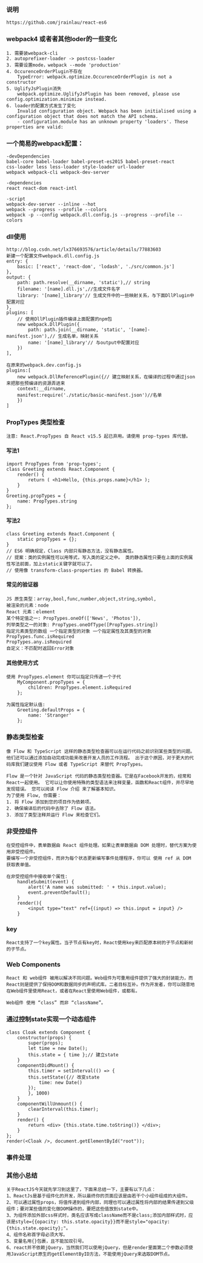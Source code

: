 ### 说明
    https://github.com/jrainlau/react-es6

### webpack4 或者者其他loder的一些变化
    1. 需要装webpack-cli
    2. autoprefixer-loader -> postcss-loader
    3. 需要设置mode，webpack --mode 'production'
    4. OccurenceOrderPlugin不存在
        TypeError: webpack.optimize.OccurenceOrderPlugin is not a constructor
    5. UglifyJsPlugin消失
        webpack.optimize.UglifyJsPlugin has been removed, please use config.optimization.minimize instead.
    6. loader的配置方式发生了变化
        Invalid configuration object. Webpack has been initialised using a configuration object that does not match the API schema.
        - configuration.module has an unknown property 'loaders'. These properties are valid:


### 一个简易的webpack配置：
    -devDependencies
    babel-core babel-loader babel-preset-es2015 babel-preset-react 
    css-loader less less-loader style-loader url-loader 
    webpack webpack-cli webpack-dev-server

    -dependencies
    react react-dom react-intl

    -script 
    webpack-dev-server --inline --hot
    webpack --progress --profile --colors
    webpack -p --config webpack.dll.config.js --progress --profile --colors

### dll使用
    http://blog.csdn.net/lx376693576/article/details/77883603
    新建一个配置文件webpack.dll.config.js
    entry: {
        basic: ['react', 'react-dom', 'lodash', './src/common.js']
    },
    output: {
        path: path.resolve(__dirname, 'static'),// string
        filename: '[name].dll.js',//生成文件名字
        library: '[name]_library'// 生成文件中的一些映射关系，与下面DllPlugin中配置对应
    },
    plugins: [
        // 使用DllPlugin插件编译上面配置的npm包
        new webpack.DllPlugin({
            path: path.join(__dirname, 'static', '[name]-manifest.json'),// 生成名单，映射关系
            name: '[name]_library'// 与output中配置对应
        })
    ],

    在原来的webpack.dev.config.js
    plugins:[
        new webpack.DllReferencePlugin({// 建立映射关系，在编译的过程中通过json来把那些预编译的资源弄进来
        context:__dirname,
        manifest:require('./static/basic-manifest.json')//名单
        })
    ]

### PropTypes 类型检查
    注意: React.PropTypes 自 React v15.5 起已弃用。请使用 prop-types 库代替。
#### 写法1
    import PropTypes from 'prop-types';
    class Greeting extends React.Component {
        render() {
            return ( <h1>Hello, {this.props.name}</h1> );
        }
    }
    Greeting.propTypes = {
        name: PropTypes.string
    };
#### 写法2
    class Greeting extends React.Component {
        static propTypes = {};
    }
    // ES6 明确规定，Class 内部只有静态方法，没有静态属性。
    // 提案：类的实例属性可以用等式，写入类的定义之中。 类的静态属性只要在上面的实例属性写法前面，加上static关键字就可以了。 
    // 使用像 transform-class-properties 的 Babel 转换器。
#### 常见的验证器
    JS 原生类型：array,bool,func,number,object,string,symbol,
    被渲染的元素：node
    React 元素：element
    某个特定值之一: PropTypes.oneOf(['News', 'Photos']),
    列举类型之一的对象: PropTypes.oneOfType([PropTypes.string])
    指定元素类型的数组 一个指定类型的对象 一个指定属性及其类型的对象
    PropTypes.func.isRequired
    PropTypes.any.isRequired
    自定义：不匹配时返回Error对象
#### 其他使用方式
    使用 PropTypes.element 你可以指定只传递一个子代
        MyComponent.propTypes = {
            children: PropTypes.element.isRequired
        };
    
    为属性指定默认值:
        Greeting.defaultProps = {
            name: 'Stranger'
        };

### 静态类型检查
    像 Flow 和 TypeScript 这样的静态类型检查器可以在运行代码之前识别某些类型的问题。 他们还可以通过添加自动完成功能来改善开发人员的工作流程。 出于这个原因，对于更大的代码库我们建议使用 Flow 或者 TypeScript 来替代 PropTypes。

    Flow 是一个针对 JavaScript 代码的静态类型检查器。它是在Facebook开发的，经常和React一起使用。 它可以让你使用特殊的类型语法来注释变量，函数和React组件，并尽早地发现错误。 您可以阅读 Flow 介绍 来了解基本知识。
    为了使用 Flow, 你需要：
    1. 将 Flow 添加到您的项目作为依赖项。
    2. 确保编译后的代码中去除了 Flow 语法。
    3. 添加了类型注释并运行 Flow 来检查它们。

### 非受控组件
    在受控组件中，表单数据由 React 组件处理。如果让表单数据由 DOM 处理时，替代方案为使用非受控组件。
    要编写一个非受控组件，而非为每个状态更新编写事件处理程序，你可以 使用 ref 从 DOM 获取表单值。

    在非受控组件中接收单个属性:
        handleSubmit(event) {
            alert('A name was submitted: ' + this.input.value);
            event.preventDefault();
        }
        render(){
            <input type="text" ref={(input) => this.input = input} />
        }
    
### key
    React支持了一个key属性。当子节点有key时，React使用key来匹配原本树的子节点和新树的子节点。

### Web Components
    React 和 web组件 被用以解决不同问题。Web组件为可重用组件提供了强大的封装能力，而React则是提供了保持DOM和数据同步的声明式库。二者目标互补。作为开发者，你可以随意地在Web组件里使用React，或者在React里使用Web组件，或都有。

    Web组件 使用 “class” 而非 “className”。


### 通过控制state实现一个动态组件
    class Cloak extends Component {
        constructor(props) {
            super(props);
            let time = new Date();
            this.state = { time };// 建立state
        }
        componentDidMount() {
            this.timer = setInterval(() => {
            this.setState({// 改变state
                time: new Date()
            });
            }, 1000)
        }
        componentWillUnmount() {
            clearInterval(this.timer);
        }
        render() {
            return <div> {this.state.time.toString()} </div>;
        }
    };
    render(<Cloak />, document.getElementById("root"));

### 事件处理



### 其他小总结
    关于ReactJS今天就先学习到这里了，下面来总结一下，主要有以下几点：
    1、ReactJs是基于组件化的开发，所以最终你的页面应该是由若干个小组件组成的大组件。
    2、可以通过属性props，将值传递到组件内部，同理也可以通过属性将内部的结果传递到父级组件；要对某些值的变化做DOM操作的，要把这些值放到state中。
    3、为组件添加外部css样式时，类名应该写成className而不是class;添加内部样式时，应该是style={{opacity: this.state.opacity}}而不是style="opacity:{this.state.opacity};"。
    4、组件名称首字母必须大写。
    5、变量名用{}包裹，且不能加双引号。
    6、react并不依赖jQuery，当然我们可以使用jQuery，但是render里面第二个参数必须使用JavaScript原生的getElementByID方法，不能使用jQuery来选取DOM节点。